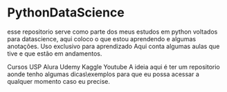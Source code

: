 # PythonDataScience
esse repositorio serve como parte dos meus estudos em python voltados para datascience, aqui coloco o que estou aprendendo e algumas anotações. 
Uso exclusivo para aprendizado
Aqui conta algumas aulas que tive e que estão em andamentos.

Cursos 
		USP
		Alura
		Udemy
		Kaggle
		Youtube
A ideia aqui é ter um repositorio aonde tenho algumas dicas\exemplos para que eu possa acessar a qualquer momento caso eu precise.

